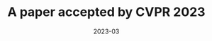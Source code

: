 ---
title: "A paper accepted by CVPR 2023"
date: "2023-03"
# featured 设为 true 则在首页展示
featured: true

---